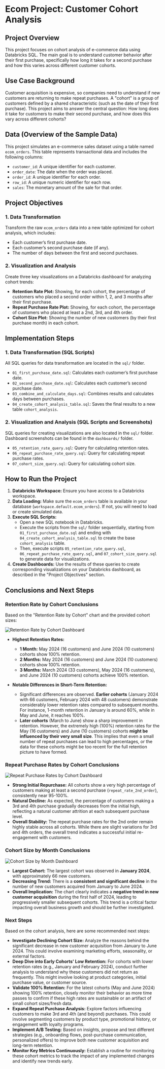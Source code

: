 # Ecom Project: Customer Cohort Analysis

## Project Overview

This project focuses on cohort analysis of e-commerce data using Databricks SQL. The main goal is to understand customer behavior after their first purchase, specifically how long it takes for a second purchase and how this varies across different customer cohorts.

## Use Case Background

Customer acquisition is expensive, so companies need to understand if new customers are returning to make repeat purchases. A "cohort" is a group of customers defined by a shared characteristic (such as the date of their first purchase). This project aims to answer the central question: How long does it take for customers to make their second purchase, and how does this vary across different cohorts?

## Data (Overview of the Sample Data)

This project simulates an e-commerce sales dataset using a table named `ecom_orders`. This table represents transactional data and includes the following columns:

* `customer_id`: A unique identifier for each customer.
* `order_date`: The date when the order was placed.
* `order_id`: A unique identifier for each order.
* `row_id`: A unique numeric identifier for each row.
* `sales`: The monetary amount of the sale for that order.

## Project Objectives

### 1. Data Transformation

Transform the raw `ecom_orders` data into a new table optimized for cohort analysis, which includes:

* Each customer’s first purchase date.
* Each customer’s second purchase date (if any).
* The number of days between the first and second purchases.

### 2. Visualization and Analysis

Create three key visualizations on a Databricks dashboard for analyzing cohort trends:

* **Retention Rate Plot:** Showing, for each cohort, the percentage of customers who placed a second order within 1, 2, and 3 months after their first purchase.
* **Repeat Purchase Rate Plot:** Showing, for each cohort, the percentage of customers who placed at least a 2nd, 3rd, and 4th order.
* **Cohort Size Plot:** Showing the number of new customers (by their first purchase month) in each cohort.

## Implementation Steps

### 1. Data Transformation (SQL Scripts)

All SQL queries for data transformation are located in the `sql/` folder.

* `01_first_purchase_date.sql`: Calculates each customer’s first purchase date.
* `02_second_purchase_date.sql`: Calculates each customer’s second purchase date.
* `03_combine_and_calculate_days.sql`: Combines results and calculates days between purchases.
* `04_create_cohort_analysis_table.sql`: Saves the final results to a new table `cohort_analysis`.

### 2. Visualization and Analysis (SQL Scripts and Screenshots)

SQL queries for creating visualizations are also located in the `sql/` folder. Dashboard screenshots can be found in the `dashboards/` folder.

* `05_retention_rate_query.sql`: Query for calculating retention rates.  
* `06_repeat_purchase_rate_query.sql`: Query for calculating repeat purchase rates.
* `07_cohort_size_query.sql`: Query for calculating cohort size.
    

## How to Run the Project

1.  **Databricks Workspace:** Ensure you have access to a Databricks workspace.
2.  **Data Loading:** Make sure the `ecom_orders` table is available in your database (`workspace.default.ecom_orders`). If not, you will need to load or create simulated data.
3.  **Execute SQL Scripts:**
    * Open a new SQL notebook in Databricks.
    * Execute the scripts from the `sql/` folder sequentially, starting from `01_first_purchase_date.sql` and ending with `04_create_cohort_analysis_table.sql` to create the base `cohort_analysis` table.
    * Then, execute scripts `05_retention_rate_query.sql`, `06_repeat_purchase_rate_query.sql`, and `07_cohort_size_query.sql` to generate data for visualizations.
4.  **Create Dashboards:** Use the results of these queries to create corresponding visualizations on your Databricks dashboard, as described in the "Project Objectives" section.

## Conclusions and Next Steps

### Retention Rate by Cohort Conclusions
Based on the "Retention Rate by Cohort" chart and the provided cohort sizes:

![Retention Rate by Cohort Dashboard](dashboards/retention_rate_dashboard.png)

* **Highest Retention Rates:**
    * **1 Month:** May 2024 (16 customers) and June 2024 (10 customers) cohorts show 100% retention.
    * **2 Months:** May 2024 (16 customers) and June 2024 (10 customers) cohorts show 100% retention.
    * **3 Months:** March 2024 (33 customers), May 2024 (16 customers), and June 2024 (10 customers) cohorts achieve 100% retention.

* **Notable Differences in Short-Term Retention:**
    * Significant differences are observed. **Earlier cohorts** (January 2024 with 66 customers, February 2024 with 48 customers) demonstrate considerably lower retention rates compared to subsequent months. For instance, 1-month retention in January is around 60%, while in May and June, it reaches 100%.
    * **Later cohorts** (March to June) show a sharp improvement in retention. However, the extremely high (100%) retention rates for the May (16 customers) and June (10 customers) cohorts **might be influenced by their very small size**. This implies that even a small number of repeat purchases can lead to high percentages, or the data for these cohorts might be too recent for the full retention picture to have formed.
 
### Repeat Purchase Rates by Cohort Conclusions

![Repeat Purchase Rates by Cohort Dashboard](dashboards/repeat_purchase_rate_dashboard.png)

* **Strong Initial Repurchase:** All cohorts show a very high percentage of customers making at least a second purchase (`repeat_rate_2nd_order`), consistently near 95-100%.
* **Natural Decline:** As expected, the percentage of customers making a 3rd and 4th purchase gradually decreases from the initial high, reflecting a natural customer attrition at each subsequent purchase level.
* **Overall Stability:** The repeat purchase rates for the 2nd order remain highly stable across all cohorts. While there are slight variations for 3rd and 4th orders, the overall trend indicates a successful initial re-engagement with customers.

### Cohort Size by Month Conclusions

![Cohort Size by Month Dashboard](dashboards/cohort_size_dashboard.png)

* **Largest Cohort:** The largest cohort was observed in **January 2024**, with approximately 66 new customers.
* **Decreasing Trend:** There is a **consistent and significant decline** in the number of new customers acquired from January to June 2024.
* **Overall Implication:** The chart clearly indicates a **negative trend in new customer acquisition** during the first half of 2024, leading to progressively smaller subsequent cohorts. This trend is a critical factor impacting overall business growth and should be further investigated.

### Next Steps

Based on the cohort analysis, here are some recommended next steps:

* **Investigate Declining Cohort Size:** Analyze the reasons behind the significant decrease in new customer acquisition from January to June 2024. This could involve examining marketing efforts, seasonality, or external factors.
* **Deep Dive into Early Cohorts' Low Retention:** For cohorts with lower retention rates (e.g., January and February 2024), conduct further analysis to understand why these customers did not return as frequently. This might involve looking at product categories, initial purchase value, or customer source.
* **Validate 100% Retention:** For the latest cohorts (May and June 2024) showing 100% retention, closely monitor their behavior as more time passes to confirm if these high rates are sustainable or an artifact of small cohort sizes/fresh data.
* **Expand Repeat Purchase Analysis:** Explore factors influencing customers to make 3rd and 4th (and beyond) purchases. This could involve segmenting customers by product type, promotional history, or engagement with loyalty programs.
* **Implement A/B Testing:** Based on insights, propose and test different strategies (e.g., onboarding flows, post-purchase communication, personalized offers) to improve both new customer acquisition and long-term retention.
* **Monitor Key Metrics Continuously:** Establish a routine for monitoring these cohort metrics to track the impact of any implemented changes and identify new trends early.
